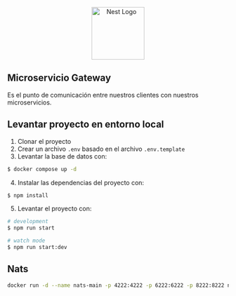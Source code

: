 <p align="center">
  <a href="http://nestjs.com/" target="blank"><img src="https://nestjs.com/img/logo-small.svg" width="120" alt="Nest Logo" /></a>
</p>

## Microservicio Gateway
Es el punto de comunicación entre nuestros clientes con nuestros microservicios.

## Levantar proyecto en entorno local

1. Clonar el proyecto
2. Crear un archivo `.env` basado en el archivo `.env.template`
3. Levantar la base de datos con:
```bash
$ docker compose up -d
```
4. Instalar las dependencias del proyecto con:

```bash
$ npm install
```
5. Levantar el proyecto con:

```bash
# development
$ npm run start

# watch mode
$ npm run start:dev
```

## Nats
```bash
docker run -d --name nats-main -p 4222:4222 -p 6222:6222 -p 8222:8222 nats
```